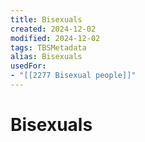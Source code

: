 ```yaml
---
title: Bisexuals
created: 2024-12-02
modified: 2024-12-02
tags: TBSMetadata
alias: Bisexuals
usedFor:
- "[[2277 Bisexual people]]"
---
```

# Bisexuals
